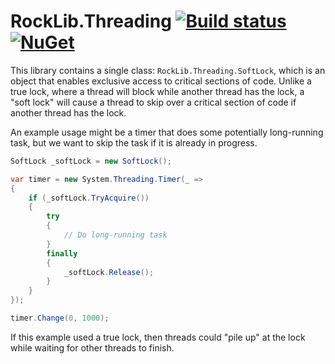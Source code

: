 # RockLib.Threading  [![Build status](https://ci.appveyor.com/api/projects/status/netmdrwov9fxo036?svg=true)](https://ci.appveyor.com/project/RockLib/rocklib-threading) [![NuGet](https://img.shields.io/nuget/vpre/RockLib.Threading.svg)](https://www.nuget.org/packages/RockLib.Threading)

This library contains a single class: `RockLib.Threading.SoftLock`, which is an object that enables exclusive access to critical sections of code. Unlike a true lock, where a thread will block while another thread has the lock, a "soft lock" will cause a thread to skip over a critical section of code if another thread has the lock.

An example usage might be a timer that does some potentially long-running task, but we want to skip the task if it is already in progress.

```c#
SoftLock _softLock = new SoftLock();

var timer = new System.Threading.Timer(_ =>
{
    if (_softLock.TryAcquire())
    {
        try
        {
            // Do long-running task
        }
        finally
        {
            _softLock.Release();
        }
    }
});

timer.Change(0, 1000);
```

If this example used a true lock, then threads could "pile up" at the lock while waiting for other threads to finish.
